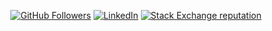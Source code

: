 <p align="center">
	<a href="https://github.com/ST-Apps"><img alt="GitHub Followers" src="https://img.shields.io/github/followers/st-apps?style=social"></a>	
	<a href="https://www.linkedin.com/in/stefano-tenuta-b0baaaab/"><img src="https://img.shields.io/badge/LinkedIn--_.svg?style=social&logo=linkedin" alt="LinkedIn"></a>
  <a href="https://stackoverflow.com/users/1094430/steptnt"><img alt="Stack Exchange reputation" src="https://img.shields.io/stackexchange/stackoverflow/r/1094430?logo=stackexchange&style=social"></a>
</p>

<!--
**ST-Apps/ST-Apps** is a ✨ _special_ ✨ repository because its `README.md` (this file) appears on your GitHub profile.

Here are some ideas to get you started:

- 🔭 I’m currently working on ...
- 🌱 I’m currently learning ...
- 👯 I’m looking to collaborate on ...
- 🤔 I’m looking for help with ...
- 💬 Ask me about ...
- 📫 How to reach me: ...
- 😄 Pronouns: ...
- ⚡ Fun fact: ...
-->
